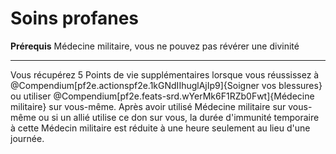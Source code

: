 # Soins profanes

<p><span><strong>Prérequis</strong> Médecine militaire, vous ne pouvez pas révérer une divinité<br></span></p>
<hr>
<p>Vous récupérez 5 Points de vie supplémentaires lorsque vous réussissez à @Compendium[pf2e.actionspf2e.1kGNdIIhuglAjIp9]{Soigner vos blessures} ou utiliser @Compendium[pf2e.feats-srd.wYerMk6F1RZb0Fwt]{Médecine militaire} sur vous-même. Après avoir utilisé Médecine militaire sur vous-même ou si un allié utilise ce don sur vous, la durée d'immunité temporaire à cette Médecin militaire est réduite à une heure seulement au lieu d'une journée.&nbsp;</p>